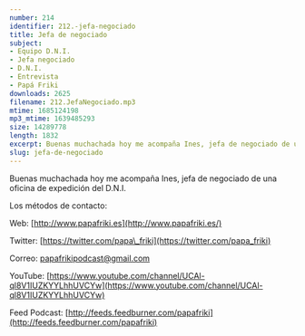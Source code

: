 ```yaml
---
number: 214
identifier: 212.-jefa-negociado
title: Jefa de negociado
subject:
- Equipo D.N.I.
- Jefa negociado
- D.N.I.
- Entrevista
- Papá Friki
downloads: 2625
filename: 212.JefaNegociado.mp3
mtime: 1685124198
mp3_mtime: 1639485293
size: 14289778
length: 1832
excerpt: Buenas muchachada hoy me acompaña Ines, jefa de negociado de una oficina de expedición del DNI.
slug: jefa-de-negociado
---
```

Buenas muchachada hoy me acompaña Ines, jefa de negociado de una oficina de expedición del D.N.I.  

Los métodos de contacto:  

Web: [http://www.papafriki.es](http://www.papafriki.es/)  

Twitter: [https://twitter.com/papa\_friki](https://twitter.com/papa_friki)

Correo: [papafrikipodcast@gmail.com](https://archive.org/details/papafrikipodast@gmail.com)

YouTube: [https://www.youtube.com/channel/UCAl-ql8V1IUZKYYLhhUVCYw](https://www.youtube.com/channel/UCAl-ql8V1IUZKYYLhhUVCYw)  

Feed Podcast: [http://feeds.feedburner.com/papafriki](http://feeds.feedburner.com/papafriki)